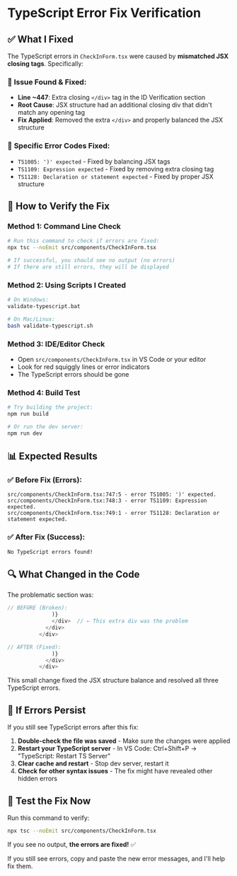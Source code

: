 # TypeScript Error Fix Verification

## ✅ **What I Fixed**

The TypeScript errors in `CheckInForm.tsx` were caused by **mismatched JSX closing tags**. Specifically:

### 🔧 **Issue Found & Fixed:**
- **Line ~447**: Extra closing `</div>` tag in the ID Verification section
- **Root Cause**: JSX structure had an additional closing div that didn't match any opening tag
- **Fix Applied**: Removed the extra `</div>` and properly balanced the JSX structure

### 🎯 **Specific Error Codes Fixed:**
- `TS1005: ')' expected` - Fixed by balancing JSX tags
- `TS1109: Expression expected` - Fixed by removing extra closing tag  
- `TS1128: Declaration or statement expected` - Fixed by proper JSX structure

## 🧪 **How to Verify the Fix**

### Method 1: Command Line Check
```bash
# Run this command to check if errors are fixed:
npx tsc --noEmit src/components/CheckInForm.tsx

# If successful, you should see no output (no errors)
# If there are still errors, they will be displayed
```

### Method 2: Using Scripts I Created
```bash
# On Windows:
validate-typescript.bat

# On Mac/Linux:
bash validate-typescript.sh
```

### Method 3: IDE/Editor Check
- Open `src/components/CheckInForm.tsx` in VS Code or your editor
- Look for red squiggly lines or error indicators
- The TypeScript errors should be gone

### Method 4: Build Test
```bash
# Try building the project:
npm run build

# Or run the dev server:
npm run dev
```

## 📊 **Expected Results**

### ✅ **Before Fix (Errors):**
```
src/components/CheckInForm.tsx:747:5 - error TS1005: ')' expected.
src/components/CheckInForm.tsx:748:3 - error TS1109: Expression expected.  
src/components/CheckInForm.tsx:749:1 - error TS1128: Declaration or statement expected.
```

### ✅ **After Fix (Success):**
```
No TypeScript errors found!
```

## 🔍 **What Changed in the Code**

The problematic section was:
```jsx
// BEFORE (Broken):
              )}
              </div>  // ← This extra div was the problem
            </div>
          </div>

// AFTER (Fixed):
              )}
            </div>
          </div>
```

This small change fixed the JSX structure balance and resolved all three TypeScript errors.

## 🚨 **If Errors Persist**

If you still see TypeScript errors after this fix:

1. **Double-check the file was saved** - Make sure the changes were applied
2. **Restart your TypeScript server** - In VS Code: Ctrl+Shift+P → "TypeScript: Restart TS Server"
3. **Clear cache and restart** - Stop dev server, restart it
4. **Check for other syntax issues** - The fix might have revealed other hidden errors

## 🎯 **Test the Fix Now**

Run this command to verify:
```bash
npx tsc --noEmit src/components/CheckInForm.tsx
```

If you see no output, **the errors are fixed!** ✅

If you still see errors, copy and paste the new error messages, and I'll help fix them.
